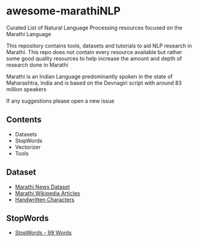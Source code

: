 # awesome-marathiNLP

Curated List of Natural Language Processing resources focused on the Marathi Language

This repository contains tools, datasets and tutorials to aid NLP research in Marathi. This repo does not contain every resource available but rather some good quality resources to help increase the amount and depth of research done in Marathi

Marathi is an Indian Language predominantly spoken in the state of Maharashtra, India and is based on the Devnagiri script with around 83 million speakers

If any suggestions please open a new issue


## Contents
* Datasets
* StopWords
* Vectorizer
* Tools


## Dataset
  * [Marathi News Dataset](https://www.kaggle.com/disisbig/marathi-news-dataset)
  * [Marathi Wikipedia Articles](https://www.kaggle.com/disisbig/marathi-wikipedia-articles)
  * [Handwritten Characters](https://www.kaggle.com/shalakadeore/handwritten-marathi-devanagari-characters)
 
## StopWords
  * [StopWords - 99 Words](https://www.kaggle.com/rtatman/stopword-lists-for-19-languages)
